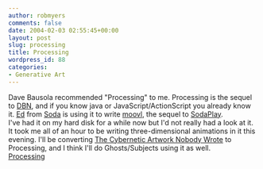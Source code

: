 ```yaml
---
author: robmyers
comments: false
date: 2004-02-03 02:55:45+00:00
layout: post
slug: processing
title: Processing
wordpress_id: 88
categories:
- Generative Art
---
```


Dave Bausola recommended "Processing" to me. Processing is the sequel to [DBN](http://dbn.media.mit.edu/), and if you know java or JavaScript/ActionScript you already know it. [Ed](http://www.soda.co.uk/members/ed.htm) from [Soda](http://www.soda.co.uk/) is using it to write [moovl](http://www.sodaplay.com/), the sequel to [SodaPlay](http://www.sodaplay.com/).   
I've had it on my hard disk for a while now but I'd not really had a look at it. It took me all of an hour to be writing three-dimensional animations in it this evening. I'll be converting [The Cybernetic Artwork Nobody Wrote](/art/cybernetic) to Processing, and I think I'll do Ghosts/Subjects using it as well.  
[Processing](http://www.proce55ing.org/)

  


